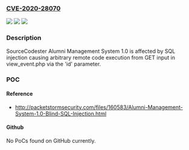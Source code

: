 ### [CVE-2020-28070](https://cve.mitre.org/cgi-bin/cvename.cgi?name=CVE-2020-28070)
![](https://img.shields.io/static/v1?label=Product&message=n%2Fa&color=blue)
![](https://img.shields.io/static/v1?label=Version&message=n%2Fa&color=blue)
![](https://img.shields.io/static/v1?label=Vulnerability&message=n%2Fa&color=brighgreen)

### Description

SourceCodester Alumni Management System 1.0 is affected by SQL injection causing arbitrary remote code execution from GET input in view_event.php via the 'id' parameter.

### POC

#### Reference
- http://packetstormsecurity.com/files/160583/Alumni-Management-System-1.0-Blind-SQL-Injection.html

#### Github
No PoCs found on GitHub currently.

